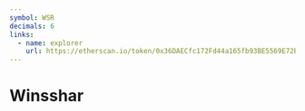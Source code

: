 ```yaml
---
symbol: WSR
decimals: 6
links:
  - name: explorer
    url: https://etherscan.io/token/0x36DAECfc172Fd44a165fb93BE5569E72B09CeeA2
---
```


# Winsshar
